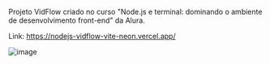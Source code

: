 Projeto VidFlow criado no curso "Node.js e terminal: dominando o ambiente de desenvolvimento front-end" da Alura.

Link: https://nodejs-vidflow-vite-neon.vercel.app/

![image](https://github.com/gabrielgcb/nodejs-vidflow-vite/assets/109290690/fd469c4f-dbbb-4d58-823f-08e21639fad1)
